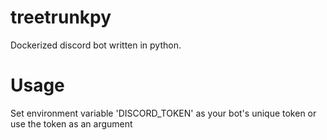 # treetrunkpy
Dockerized discord bot written in python.

# Usage
Set environment variable 'DISCORD_TOKEN' as your bot's unique token or use the token as an argument
